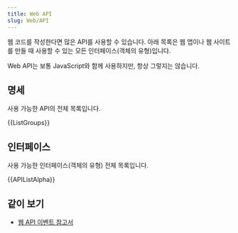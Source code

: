 ```yaml
---
title: Web API
slug: Web/API
---
```

웹 코드를 작성한다면 많은 API를 사용할 수 있습니다. 아래 목록은 웹 앱이나 웹 사이트를 만들 때 사용할 수 있는 모든 인터페이스(객체의 유형)입니다.

Web API는 보통 JavaScript와 함께 사용하지만, 항상 그렇지는 않습니다.

## 명세

사용 가능한 API의 전체 목록입니다.

{{ListGroups}}

## 인터페이스

사용 가능한 인터페이스(객체의 유형) 전체 목록입니다.

{{APIListAlpha}}

## 같이 보기

- [웹 API 이벤트 참고서](/ko/docs/Web/Reference/Events)
